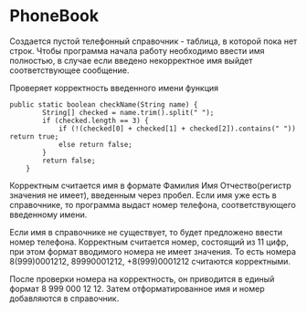 # PhoneBook
Создается пустой телефонный справочник - таблица, в которой пока нет строк.
Чтобы программа начала работу необходимо ввести имя полностью, в случае если введено некорректное имя выйдет 
соответствующее сообщение.

Проверяет корректность введенного имени функция

```
public static boolean checkName(String name) {
        String[] checked = name.trim().split(" ");
        if (checked.length == 3) {
            if (!(checked[0] + checked[1] + checked[2]).contains(" ")) return true;
            else return false;
        }
        return false;
    }
```
Корректным считается имя в формате Фамилия Имя Отчество(регистр значения не имеет), введенным через пробел.
Если имя уже есть в справочнике, то программа выдаст номер телефона, соответствующего введенному имени.

Если имя в справочнике не существует, то будет предложено ввести номер телефона. Корректным считается номер, состоящий 
из 11 цифр, при этом формат вводимого номера не имеет значения. То есть номера 8(999)0001212, 89990001212, +8(999)0001212 считаются корректными.

После проверки номера на корректность, он приводится в единый формат 8 999 000 12 12. Затем отформатированное имя и номер добавляются в справочник.